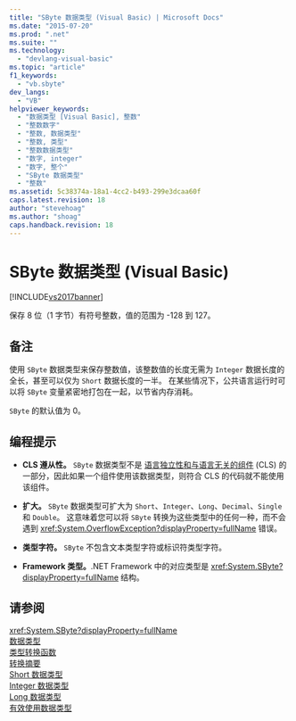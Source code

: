 ```yaml
---
title: "SByte 数据类型 (Visual Basic) | Microsoft Docs"
ms.date: "2015-07-20"
ms.prod: ".net"
ms.suite: ""
ms.technology: 
  - "devlang-visual-basic"
ms.topic: "article"
f1_keywords: 
  - "vb.sbyte"
dev_langs: 
  - "VB"
helpviewer_keywords: 
  - "数据类型 [Visual Basic], 整数"
  - "整数数字"
  - "整数, 数据类型"
  - "整数, 类型"
  - "整数数据类型"
  - "数字, integer"
  - "数字, 整个"
  - "SByte 数据类型"
  - "整数"
ms.assetid: 5c38374a-18a1-4cc2-b493-299e3dcaa60f
caps.latest.revision: 18
author: "stevehoag"
ms.author: "shoag"
caps.handback.revision: 18
---
```

# SByte 数据类型 (Visual Basic)
[!INCLUDE[vs2017banner](../../../visual-basic/includes/vs2017banner.md)]

保存 8 位（1 字节）有符号整数，值的范围为 \-128 到 127。  
  
## 备注  
 使用 `SByte` 数据类型来保存整数值，该整数值的长度无需为 `Integer` 数据长度的全长，甚至可以仅为 `Short` 数据长度的一半。  在某些情况下，公共语言运行时可以将 `SByte` 变量紧密地打包在一起，以节省内存消耗。  
  
 `SByte` 的默认值为 0。  
  
## 编程提示  
  
-   **CLS 遵从性。** `SByte` 数据类型不是 [语言独立性和与语言无关的组件](../Topic/Language%20Independence%20and%20Language-Independent%20Components.md) \(CLS\) 的一部分，因此如果一个组件使用该数据类型，则符合 CLS 的代码就不能使用该组件。  
  
-   **扩大。** `SByte` 数据类型可扩大为 `Short`、`Integer`、`Long`、`Decimal`、`Single` 和 `Double`。  这意味着您可以将 `SByte` 转换为这些类型中的任何一种，而不会遇到 <xref:System.OverflowException?displayProperty=fullName> 错误。  
  
-   **类型字符。** `SByte` 不包含文本类型字符或标识符类型字符。  
  
-   **Framework 类型。**.NET Framework 中的对应类型是 <xref:System.SByte?displayProperty=fullName> 结构。  
  
## 请参阅  
 <xref:System.SByte?displayProperty=fullName>   
 [数据类型](../../../visual-basic/language-reference/data-types/data-type-summary.md)   
 [类型转换函数](../../../visual-basic/language-reference/functions/type-conversion-functions.md)   
 [转换摘要](../../../visual-basic/language-reference/keywords/conversion-summary.md)   
 [Short 数据类型](../../../visual-basic/language-reference/data-types/short-data-type.md)   
 [Integer 数据类型](../../../visual-basic/language-reference/data-types/integer-data-type.md)   
 [Long 数据类型](../../../visual-basic/language-reference/data-types/long-data-type.md)   
 [有效使用数据类型](../../../visual-basic/programming-guide/language-features/data-types/efficient-use-of-data-types.md)